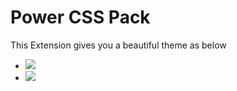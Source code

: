 # Power CSS Pack

This Extension gives you a beautiful theme as below
- ![](https://firebasestorage.googleapis.com/v0/b/firescript-577a2.appspot.com/o/imgs%2Fapp%2FExploreSpace%2Fnoz0ipoGOB.png?alt=media&token=b5909d0e-0013-468b-ac21-6d5d3b8f2480)
- ![](https://firebasestorage.googleapis.com/v0/b/firescript-577a2.appspot.com/o/imgs%2Fapp%2FExploreSpace%2FsNwaKWSk6F.png?alt=media&token=79803d1f-c8d6-47a3-9491-6ff4e27ef64d)
